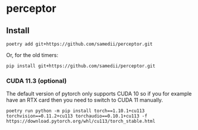 # perceptor

## Install

```
poetry add git+https://github.com/samedii/perceptor.git
```

Or, for the old timers:

```
pip install git+https://github.com/samedii/perceptor.git
```

### CUDA 11.3 (optional)

The default version of pytorch only supports CUDA 10 so if you for example
have an RTX card then you need to switch to CUDA 11 manually.

```
poetry run python -m pip install torch==1.10.1+cu113 torchvision==0.11.2+cu113 torchaudio==0.10.1+cu113 -f https://download.pytorch.org/whl/cu113/torch_stable.html
```
